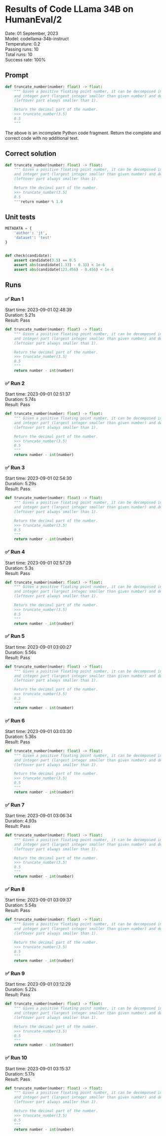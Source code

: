 # Results of Code LLama 34B on HumanEval/2
Date: 01 September, 2023<br />
Model: codellama-34b-instruct<br />
Temperature: 0.2<br />
Passing runs: 10<br />
Total runs: 10<br />
Success rate: 100%
## Prompt
```python
def truncate_number(number: float) -> float:
    """ Given a positive floating point number, it can be decomposed into
    and integer part (largest integer smaller than given number) and decimals
    (leftover part always smaller than 1).

    Return the decimal part of the number.
    >>> truncate_number(3.5)
    0.5
    """
```
The above is an incomplete Python code fragment. Return the complete and correct code with no additional text.
## Correct solution
```python
def truncate_number(number: float) -> float:
    """ Given a positive floating point number, it can be decomposed into
    and integer part (largest integer smaller than given number) and decimals
    (leftover part always smaller than 1).

    Return the decimal part of the number.
    >>> truncate_number(3.5)
    0.5
    """return number % 1.0
```
## Unit tests
```python
METADATA = {
    'author': 'jt',
    'dataset': 'test'
}


def check(candidate):
    assert candidate(3.5) == 0.5
    assert abs(candidate(1.33) - 0.33) < 1e-6
    assert abs(candidate(123.456) - 0.456) < 1e-6
```
## Runs
### ✅ Run 1
Start time: 2023-09-01 02:48:39<br />
Duration: 5.21s<br />
Result: Pass
```python
def truncate_number(number: float) -> float:
    """ Given a positive floating point number, it can be decomposed into
    and integer part (largest integer smaller than given number) and decimals
    (leftover part always smaller than 1).

    Return the decimal part of the number.
    >>> truncate_number(3.5)
    0.5
    """
    return number - int(number)
```
### ✅ Run 2
Start time: 2023-09-01 02:51:37<br />
Duration: 5.74s<br />
Result: Pass
```python
def truncate_number(number: float) -> float:
    """ Given a positive floating point number, it can be decomposed into
    and integer part (largest integer smaller than given number) and decimals
    (leftover part always smaller than 1).

    Return the decimal part of the number.
    >>> truncate_number(3.5)
    0.5
    """
    return number - int(number)
```
### ✅ Run 3
Start time: 2023-09-01 02:54:30<br />
Duration: 5.29s<br />
Result: Pass
```python
def truncate_number(number: float) -> float:
    """ Given a positive floating point number, it can be decomposed into
    and integer part (largest integer smaller than given number) and decimals
    (leftover part always smaller than 1).

    Return the decimal part of the number.
    >>> truncate_number(3.5)
    0.5
    """
    return number - int(number)
```
### ✅ Run 4
Start time: 2023-09-01 02:57:29<br />
Duration: 5.3s<br />
Result: Pass
```python
def truncate_number(number: float) -> float:
    """ Given a positive floating point number, it can be decomposed into
    and integer part (largest integer smaller than given number) and decimals
    (leftover part always smaller than 1).

    Return the decimal part of the number.
    >>> truncate_number(3.5)
    0.5
    """
    return number - int(number)
```
### ✅ Run 5
Start time: 2023-09-01 03:00:27<br />
Duration: 5.56s<br />
Result: Pass
```python
def truncate_number(number: float) -> float:
    """ Given a positive floating point number, it can be decomposed into
    and integer part (largest integer smaller than given number) and decimals
    (leftover part always smaller than 1).

    Return the decimal part of the number.
    >>> truncate_number(3.5)
    0.5
    """
    return number - int(number)
```
### ✅ Run 6
Start time: 2023-09-01 03:03:30<br />
Duration: 5.36s<br />
Result: Pass
```python
def truncate_number(number: float) -> float:
    """ Given a positive floating point number, it can be decomposed into
    and integer part (largest integer smaller than given number) and decimals
    (leftover part always smaller than 1).

    Return the decimal part of the number.
    >>> truncate_number(3.5)
    0.5
    """
    return number - int(number)
```
### ✅ Run 7
Start time: 2023-09-01 03:06:34<br />
Duration: 4.93s<br />
Result: Pass
```python
def truncate_number(number: float) -> float:
    """ Given a positive floating point number, it can be decomposed into
    and integer part (largest integer smaller than given number) and decimals
    (leftover part always smaller than 1).

    Return the decimal part of the number.
    >>> truncate_number(3.5)
    0.5
    """
    return number - int(number)
```
### ✅ Run 8
Start time: 2023-09-01 03:09:37<br />
Duration: 5.54s<br />
Result: Pass
```python
def truncate_number(number: float) -> float:
    """ Given a positive floating point number, it can be decomposed into
    and integer part (largest integer smaller than given number) and decimals
    (leftover part always smaller than 1).

    Return the decimal part of the number.
    >>> truncate_number(3.5)
    0.5
    """
    return number - int(number)
```
### ✅ Run 9
Start time: 2023-09-01 03:12:29<br />
Duration: 5.22s<br />
Result: Pass
```python
def truncate_number(number: float) -> float:
    """ Given a positive floating point number, it can be decomposed into
    and integer part (largest integer smaller than given number) and decimals
    (leftover part always smaller than 1).

    Return the decimal part of the number.
    >>> truncate_number(3.5)
    0.5
    """
    return number - int(number)
```
### ✅ Run 10
Start time: 2023-09-01 03:15:37<br />
Duration: 5.17s<br />
Result: Pass
```python
def truncate_number(number: float) -> float:
    """ Given a positive floating point number, it can be decomposed into
    and integer part (largest integer smaller than given number) and decimals
    (leftover part always smaller than 1).

    Return the decimal part of the number.
    >>> truncate_number(3.5)
    0.5
    """
    return number - int(number)
```
